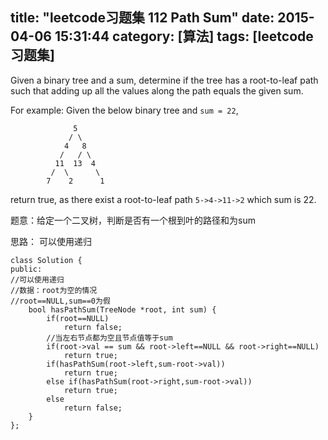 title: "leetcode习题集 112 Path Sum"
date: 2015-04-06 15:31:44
category: [算法]
tags: [leetcode习题集]
---
Given a binary tree and a sum, determine if the tree has a root-to-leaf path such that adding up all the values along the path equals the given sum.

For example:
Given the below binary tree and `sum = 22`,
```
              5
             / \
            4   8
           /   / \
          11  13  4
         /  \      \
        7    2      1
```
return true, as there exist a root-to-leaf path `5->4->11->2` which sum is 22.

题意：给定一个二叉树，判断是否有一个根到叶的路径和为sum

思路：
可以使用递归


```
class Solution {
public:
//可以使用递归
//数据：root为空的情况
//root==NULL,sum==0为假
    bool hasPathSum(TreeNode *root, int sum) {
        if(root==NULL)
            return false;
        //当左右节点都为空且节点值等于sum
        if(root->val == sum && root->left==NULL && root->right==NULL) 
            return true;
        if(hasPathSum(root->left,sum-root->val))
            return true;
        else if(hasPathSum(root->right,sum-root->val))
            return true;
        else 
            return false;
    }
};
```
